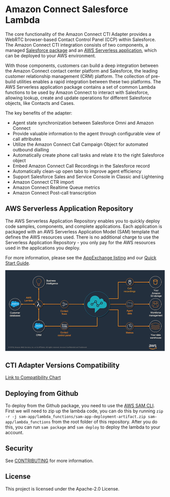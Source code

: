 # Amazon Connect Salesforce Lambda

The core functionality of the Amazon Connect CTI Adapter provides a WebRTC browser-based Contact Control Panel (CCP) within Salesforce. The Amazon Connect CTI integration consists of two components, a managed [Salesforce package](https://appexchange.salesforce.com/listingDetail?listingId=a0N3A00000EJH4yUAH) and an [AWS Serverless application](https://serverlessrepo.aws.amazon.com/applications/arn:aws:serverlessrepo:us-west-2:821825267871:applications~AmazonConnectSalesforceLambda), which can be deployed to your AWS environment. 

With those components, customers can build a deep integration between the Amazon Connect contact center platform and Salesforce, the leading customer relationship management (CRM) platform. The collection of pre-build utilities enables a rapid integration between these two platforms. The AWS Serverless application package contains a set of common Lambda functions to be used by Amazon Connect to interact with Salesforce, allowing lookup, create and update operations for different Salesforce objects, like Contacts and Cases.

The key benefits of the adapter:
* Agent state synchronization between Salesforce Omni and Amazon Connect
* Provide valuable information to the agent through configurable view of call attributes
* Utilize the Amazon Connect Call Campaign Object for automated outbound dialling
* Automatically create phone call tasks and relate it to the right Salesforce object
* Embed Amazon Connect Call Recordings in the Salesforce record
* Automatically clean-up open tabs to improve agent efficiency
* Support Salesforce Sales and Service Console in Classic and Lightening
* Amazon Connect CTR import
* Amazon Connect Realtime Queue metrics
* Amazon Connect Post-call transcription


## AWS Serverless Application Repository

The AWS Serverless Application Repository enables you to quickly deploy code samples, components, and complete applications. Each application is packaged with an AWS Serverless Application Model (SAM) template that defines the AWS resources used. There is no additional charge to use the Serverless Application Repository - you only pay for the AWS resources used in the applications you deploy.

For more information, please see the [AppExchange listing](https://appexchange.salesforce.com/listingDetail?listingId=a0N3A00000EJH4yUAH) and our [Quick Start Guide](https://docs.aws.amazon.com/connect/latest/adminguide/salesforce-integration.html).


![Screenshot](AmazonConnectSalesforceIntegration.png)


## CTI Adapter Versions Compatibility

[Link to Compatibility Chart](https://amazon-connect.github.io/amazon-connect-salesforce-cti/docs/lightning/installation/04-salesforce-lambdas-manual-setup#compatibility-table)

## Deploying from Github
To deploy from the Github package, you need to use the [AWS SAM CLI](https://docs.aws.amazon.com/serverless-application-model/latest/developerguide/serverless-sam-cli-install.html). 
First we will need to zip up the lambda code, you can do this by running `zip -r -j sam-app/lambda_functions/sam-app-deployment-artifact.zip sam-app/lambda_functions` from the root folder of this repository. 
After you do this, you can run `sam package` and `sam deploy` to deploy the lambda to your account.

## Security

See [CONTRIBUTING](CONTRIBUTING.md#security-issue-notifications) for more information.

## License

This project is licensed under the Apache-2.0 License.
